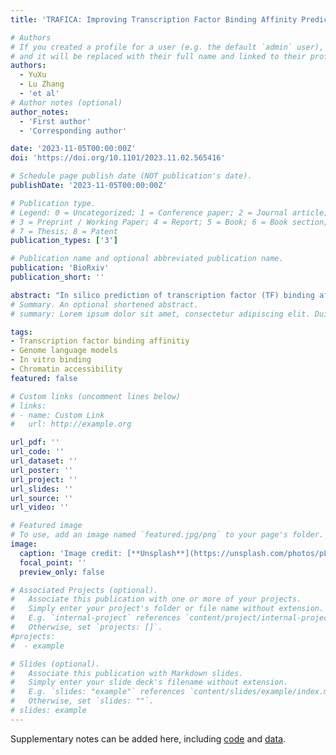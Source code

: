 ```yaml
---
title: 'TRAFICA: Improving Transcription Factor Binding Affinity Prediction using Deep Language Model on ATAC-seq Data'

# Authors
# If you created a profile for a user (e.g. the default `admin` user), write the username (folder name) here
# and it will be replaced with their full name and linked to their profile.
authors:
  - YuXu
  - Lu Zhang
  - 'et al'
# Author notes (optional)
author_notes:
  - 'First author'
  - 'Corresponding author'

date: '2023-11-05T00:00:00Z'
doi: 'https://doi.org/10.1101/2023.11.02.565416'

# Schedule page publish date (NOT publication's date).
publishDate: '2023-11-05T00:00:00Z'

# Publication type.
# Legend: 0 = Uncategorized; 1 = Conference paper; 2 = Journal article;
# 3 = Preprint / Working Paper; 4 = Report; 5 = Book; 6 = Book section;
# 7 = Thesis; 8 = Patent
publication_types: ['3']

# Publication name and optional abbreviated publication name.
publication: 'BioRxiv'
publication_short: ''

abstract: "In silico prediction of transcription factor (TF) binding affinity plays a vital role in determining TF binding preferences and understanding gene regulation. Many existing tools utilize known TF-DNA binding data to train conventional machine learning and deep learning models to predict TF-DNA binding affinities. The majority of these tools do not consider the natural preferences of DNA sequences binding to TFs, which could be influenced by chromatin accessibility. In this study, we developed TRAFICA, a deep language model to predict TF-DNA binding affinities by integrating chromatin accessibility from ATAC-seq and known TF-DNA binding data. We pre-trained TRAFICA on an integrated ATAC-seq dataset with over 13 million nucleotide sequences in a self-supervised manner to learn potential TF-DNA binding preferences and contextual relationships within DNA sequences. TRAFICA was fine-tuned using PBM and HT-SELEX datasets to predict in vitro TF-DNA binding affinities. We also implemented AdapterFusion to enhance its ability to predict in vivo TF-DNA binding affinities. We observed TRAFICA significantly outperformed the six existing tools in predicting in vitro TF-DNA binding affinities and was comparable with the best tool on in vivo prediction."
# Summary. An optional shortened abstract.
# summary: Lorem ipsum dolor sit amet, consectetur adipiscing elit. Duis posuere tellus ac convallis placerat. Proin tincidunt magna sed ex sollicitudin condimentum.

tags: 
- Transcription factor binding affinitiy
- Genome language models
- In vitro binding
- Chromatin accessibility
featured: false

# Custom links (uncomment lines below)
# links:
# - name: Custom Link
#   url: http://example.org

url_pdf: ''
url_code: ''
url_dataset: ''
url_poster: ''
url_project: ''
url_slides: ''
url_source: ''
url_video: ''

# Featured image
# To use, add an image named `featured.jpg/png` to your page's folder.
image:
  caption: 'Image credit: [**Unsplash**](https://unsplash.com/photos/pLCdAaMFLTE)'
  focal_point: ''
  preview_only: false

# Associated Projects (optional).
#   Associate this publication with one or more of your projects.
#   Simply enter your project's folder or file name without extension.
#   E.g. `internal-project` references `content/project/internal-project/index.md`.
#   Otherwise, set `projects: []`.
#projects:
#  - example

# Slides (optional).
#   Associate this publication with Markdown slides.
#   Simply enter your slide deck's filename without extension.
#   E.g. `slides: "example"` references `content/slides/example/index.md`.
#   Otherwise, set `slides: ""`.
# slides: example
---
```



Supplementary notes can be added here, including [code](https://github.com/ericcombiolab/TRAFICA) and [data](https://zenodo.org/records/8248340).
